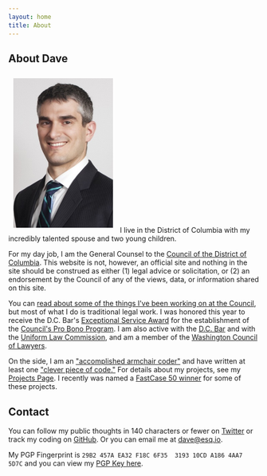 ```yaml
---
layout: home
title: About
---
```


## About Dave

<img src="/assets/images/Zvenyach.jpg" class=".visible-sm img-circle pull-right" width="200" style="padding:10px" />
I live in the District of Columbia with my incredibly talented spouse and two young children.

For my day job, I am the General Counsel to the [Council of the District of Columbia](http://dccouncil.us). This website is not, however, an official site and nothing in the site should be construed as either (1) legal advice or solicitation, or (2) an endorsement by the Council of any of the views, data, or information shared on this site.

You can [read about some of the things I've been working on at the Council](http://www.govexec.com/state-local/2014/07/ultimate-open-government-unlocking-laws/87997/), but most of what I do is traditional legal work. I was honored this year to receive the D.C. Bar's [Exceptional Service Award](http://www.dcbar.org/about-the-bar/news/award-winners.cfm) for the establishment of the [Council's Pro Bono Program](http://dcclims1.dccouncil.us/images/00001/20130611180045.pdf). I am also active with the [D.C. Bar](http://dcbar.org) and with the [Uniform Law Commission](http://uniformlaws.org), and am a member of the [Washington Council of Lawyers](http://wclawyers.org).

On the side, I am an ["accomplished armchair coder"](http://www.washingtonpost.com/blogs/mike-debonis/wp/2014/03/19/dcdecoded-org-offers-better-public-access-to-d-c-laws/) and have written at least one ["clever piece of code."](http://gigaom.com/2014/06/12/clever-piece-of-code-exposes-hidden-changes-to-supreme-court-opinions/) For details about my projects, see my [Projects Page](projects.html). I recently was named a [FastCase 50 winner](http://www.fastcase.com/fastcase50-winners-2014/) for some of these projects.

## Contact

You can follow my public thoughts in 140 characters or fewer on [Twitter](https://twitter.com/vdavez) or track my coding on [GitHub](https://github.com/vzvenyach). Or you can email me at [dave@esq.io](mailto:dave@esq.io). 

My PGP Fingerprint is `29B2 457A EA32 F18C 6F35  3193 10CD A186 4AA7 5D7C` and you can view my [PGP Key here](/vdavez_key.asc).
